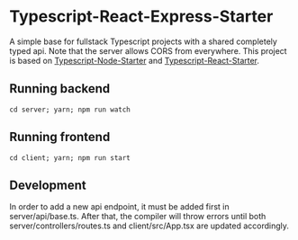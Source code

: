 # Typescript-React-Express-Starter

A simple base for fullstack Typescript projects with a shared completely typed
api. Note that the server allows CORS from everywhere. This project is based on
[Typescript-Node-Starter](https://github.com/Microsoft/TypeScript-Node-Starter)
and
[Typescript-React-Starter](https://github.com/Microsoft/TypeScript-React-Starter).

## Running backend

    cd server; yarn; npm run watch

## Running frontend

    cd client; yarn; npm run start

## Development

In order to add a new api endpoint, it must be added first in
server/api/base.ts. After that, the compiler will throw errors until both
server/controllers/routes.ts and client/src/App.tsx are updated accordingly.
